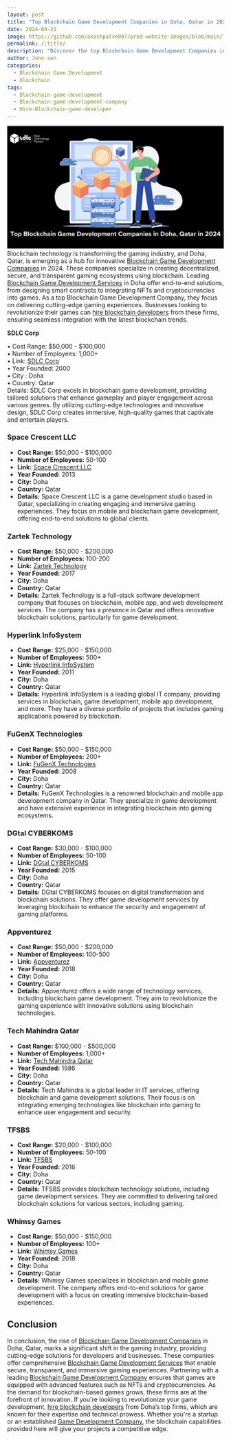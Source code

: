 ```yaml
---
layout: post
title: "Top Blockchain Game Development Companies in Doha, Qatar in 2024"
date: 2024-09-21
image: https://github.com/akashpalve007/prod-website-images/blob/main/Top%20Blockchain%20Game%20Development%20Companies%20in%20Doha,%20Qatar%20in%202024.png?raw=true
permalink: /:title/
description: "Discover the top Blockchain Game Development Companies in Doha, Qatar, 2024, offering cutting-edge services and innovative game solutions."
author: John sen
categories: 
  - Blockchain Game Development
  - blockchain
tags:
  - Blockchain-game-development
  - Blockchain-game-development-company
  - Hire-Blockchain-game-developer
---
```

![Blockchain Games](https://github.com/akashpalve007/prod-website-images/blob/main/Top%20Blockchain%20Game%20Development%20Companies%20in%20Doha,%20Qatar%20in%202024.png?raw=true)
Blockchain technology is transforming the gaming industry, and Doha, Qatar, is emerging as a hub for innovative [Blockchain Game Development Companies](https://sdlccorp.com/services/games/blockchain-game-development-company/) in 2024\. These companies specialize in creating decentralized, secure, and transparent gaming ecosystems using blockchain. Leading [Blockchain Game Development Services](https://sdlccorp.com/services/games/blockchain-game-development-company/) in Doha offer end-to-end solutions, from designing smart contracts to integrating NFTs and cryptocurrencies into games. As a top Blockchain Game Development Company, they focus on delivering cutting-edge gaming experiences. Businesses looking to revolutionize their games can [hire blockchain developers](https://sdlccorp.com/services/hire/hire-blockchain-developer/) from these firms, ensuring seamless integration with the latest blockchain trends.

**SDLC Corp**

• Cost Range: $50,000 \- $100,000  
• Number of Employees: 1,000+  
• Link: [SDLC Corp](https://sdlccorp.com/)   
• Year Founded: 2000  
• City : Doha  
• Country: Qatar   
Details: SDLC Corp excels in blockchain game development, providing tailored solutions that enhance gameplay and player engagement across various genres. By utilizing cutting-edge technologies and innovative design, SDLC Corp creates immersive, high-quality games that captivate and entertain players.

### **Space Crescent LLC**

* **Cost Range:** $50,000 \- $100,000  
* **Number of Employees:** 50-100  
* **Link:** [Space Crescent LLC](https://spacecrescent.com)  
* **Year Founded:** 2013  
* **City:** Doha  
* **Country:** Qatar  
* **Details:** Space Crescent LLC is a game development studio based in Qatar, specializing in creating engaging and immersive gaming experiences. They focus on mobile and blockchain game development, offering end-to-end solutions to global clients.

### **Zartek Technology**

* **Cost Range:** $50,000 \- $200,000  
* **Number of Employees:** 100-200  
* **Link:** [Zartek Technology](https://zartek.qa)  
* **Year Founded:** 2017  
* **City:** Doha  
* **Country:** Qatar  
* **Details:** Zartek Technology is a full-stack software development company that focuses on blockchain, mobile app, and web development services. The company has a presence in Qatar and offers innovative blockchain solutions, particularly for game development.

###  **Hyperlink InfoSystem**

* **Cost Range:** $25,000 \- $150,000  
* **Number of Employees:** 500+  
* **Link:** [Hyperlink InfoSystem](https://www.hyperlinkinfosystem.com)  
* **Year Founded:** 2011  
* **City:** Doha  
* **Country:** Qatar  
* **Details:** Hyperlink InfoSystem is a leading global IT company, providing services in blockchain, game development, mobile app development, and more. They have a diverse portfolio of projects that includes gaming applications powered by blockchain.

###  **FuGenX Technologies**

* **Cost Range:** $50,000 \- $150,000  
* **Number of Employees:** 200+  
* **Link:** [FuGenX Technologies](https://www.fugenx.com)  
* **Year Founded:** 2008  
* **City:** Doha  
* **Country:** Qatar  
* **Details:** FuGenX Technologies is a renowned blockchain and mobile app development company in Qatar. They specialize in game development and have extensive experience in integrating blockchain into gaming ecosystems.

###  **DGtal CYBERKOMS**

* **Cost Range:** $30,000 \- $100,000  
* **Number of Employees:** 50-100  
* **Link:** [DGtal CYBERKOMS](https://cyberkoms.com)  
* **Year Founded:** 2015  
* **City:** Doha  
* **Country:** Qatar  
* **Details:** DGtal CYBERKOMS focuses on digital transformation and blockchain solutions. They offer game development services by leveraging blockchain to enhance the security and engagement of gaming platforms.

###  **Appventurez**

* **Cost Range:** $50,000 \- $200,000  
* **Number of Employees:** 100-500  
* **Link:** [Appventurez](https://www.appventurez.com)  
* **Year Founded:** 2018  
* **City:** Doha  
* **Country:** Qatar  
* **Details:** Appventurez offers a wide range of technology services, including blockchain game development. They aim to revolutionize the gaming experience with innovative solutions using blockchain technologies.

### **Tech Mahindra Qatar**

* **Cost Range:** $100,000 \- $500,000  
* **Number of Employees:** 1,000+  
* **Link:** [Tech Mahindra Qatar](https://www.techmahindra.com)  
* **Year Founded:** 1986  
* **City:** Doha  
* **Country:** Qatar  
* **Details:** Tech Mahindra is a global leader in IT services, offering blockchain and game development solutions. Their focus is on integrating emerging technologies like blockchain into gaming to enhance user engagement and security.

###  **TFSBS**

* **Cost Range:** $20,000 \- $100,000  
* **Number of Employees:** 50-100  
* **Link:** [TFSBS](https://www.tfsbs.com)  
* **Year Founded:** 2016  
* **City:** Doha  
* **Country:** Qatar  
* **Details:** TFSBS provides blockchain technology solutions, including game development services. They are committed to delivering tailored blockchain solutions for various sectors, including gaming.

### **Whimsy Games**

* **Cost Range:** $50,000 \- $150,000  
* **Number of Employees:** 100+  
* **Link:** [Whimsy Games](https://whimsygames.co)  
* **Year Founded:** 2018  
* **City:** Doha  
* **Country:** Qatar  
* **Details:** Whimsy Games specializes in blockchain and mobile game development. The company offers end-to-end solutions for game development with a focus on creating immersive blockchain-based experiences.

## **Conclusion**

In conclusion, the rise of [Blockchain Game Development Companies](https://sdlccorp.com/services/games/blockchain-game-development-company/) in Doha, Qatar, marks a significant shift in the gaming industry, providing cutting-edge solutions for developers and businesses. These companies offer comprehensive [Blockchain Game Development Services](https://sdlccorp.com/services/games/blockchain-game-development-company/) that enable secure, transparent, and immersive gaming experiences. Partnering with a leading [Blockchain Game Development Company](https://sdlccorp.com/services/games/blockchain-game-development-company/) ensures that games are equipped with advanced features such as NFTs and cryptocurrencies. As the demand for blockchain-based games grows, these firms are at the forefront of innovation. If you're looking to revolutionize your game development, [hire blockchain developers](https://sdlccorp.com/services/hire/hire-blockchain-developer/) from Doha’s top firms, which are known for their expertise and technical prowess. Whether you're a startup or an established [Game Development Company](https://sdlccorp.com/services/games/game-development-company/), the blockchain capabilities provided here will give your projects a competitive edge.


